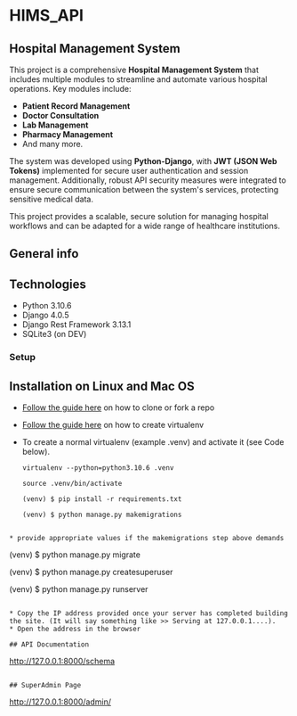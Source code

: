 # HIMS_API
<app description here>

## Hospital Management System

This project is a comprehensive **Hospital Management System** that includes multiple modules to streamline and automate various hospital operations. Key modules include:

- **Patient Record Management**
- **Doctor Consultation**
- **Lab Management**
- **Pharmacy Management**
- And many more.

The system was developed using **Python-Django**, with **JWT (JSON Web Tokens)** implemented for secure user authentication and session management. Additionally, robust API security measures were integrated to ensure secure communication between the system's services, protecting sensitive medical data.

This project provides a scalable, secure solution for managing hospital workflows and can be adapted for a wide range of healthcare institutions.


## General info
<app description here>


## Technologies
* Python 3.10.6
* Django 4.0.5
* Django Rest Framework 3.13.1
* SQLite3 (on DEV)

### Setup
## Installation on Linux and Mac OS

* [Follow the guide here](https://help.github.com/articles/fork-a-repo) on how to clone or fork a repo
* [Follow the guide here](http://simononsoftware.com/virtualenv-tutorial/) on how to create virtualenv

* To create a normal virtualenv (example .venv) and activate it (see Code below).

  ```
  virtualenv --python=python3.10.6 .venv
  
  source .venv/bin/activate

  (venv) $ pip install -r requirements.txt

  (venv) $ python manage.py makemigrations
 ```
 
 * provide appropriate values if the makemigrations step above demands

 ```
  (venv) $ python manage.py migrate

  (venv) $ python manage.py createsuperuser 

  (venv) $ python manage.py runserver
  ```
  
* Copy the IP address provided once your server has completed building the site. (It will say something like >> Serving at 127.0.0.1....).
* Open the address in the browser

## API Documentation
```
http://127.0.0.1:8000/schema
```

## SuperAdmin Page
```
http://127.0.0.1:8000/admin/
```
